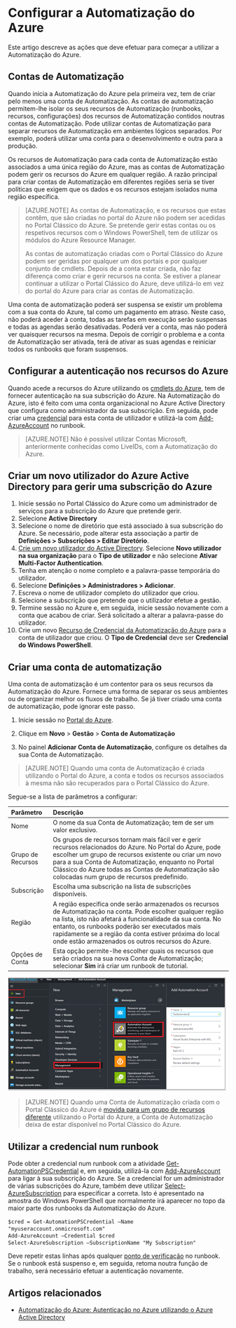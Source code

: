 <properties
   pageTitle="Configurar a Automatização do Azure"
   description="Descreve os passos que tem de efetuar para configurar a Automatização do Azure para utilização inicial."
   services="automation"
   documentationCenter=""
   authors="MGoedtel"
   manager="stevenka"
   editor="tysonn" />
<tags
   ms.service="automation"
   ms.devlang="na"
   ms.topic="get-started-article"
   ms.tgt_pltfrm="na"
   ms.workload="infrastructure-services"
   ms.date="02/23/2016"
   ms.author="magoedte;bwren" />

# Configurar a Automatização do Azure

Este artigo descreve as ações que deve efetuar para começar a utilizar a Automatização do Azure.

## Contas de Automatização

Quando inicia a Automatização do Azure pela primeira vez, tem de criar pelo menos uma conta de Automatização. As contas de automatização permitem-lhe isolar os seus recursos de Automatização (runbooks, recursos, configurações) dos recursos de Automatização contidos noutras contas de Automatização. Pode utilizar contas de Automatização para separar recursos de Automatização em ambientes lógicos separados. Por exemplo, poderá utilizar uma conta para o desenvolvimento e outra para a produção.

Os recursos de Automatização para cada conta de Automatização estão associados a uma única região do Azure, mas as contas de Automatização podem gerir os recursos do Azure em qualquer região. A razão principal para criar contas de Automatização em diferentes regiões seria se tiver políticas que exigem que os dados e os recursos estejam isolados numa região específica.

>[AZURE.NOTE] As contas de Automatização, e os recursos que estas contêm, que são criadas no portal do Azure não podem ser acedidas no Portal Clássico do Azure. Se pretende gerir estas contas ou os respetivos recursos com o Windows PowerShell, tem de utilizar os módulos do Azure Resource Manager. 
>
>As contas de automatização criadas com o Portal Clássico do Azure podem ser geridas por qualquer um dos portais e por qualquer conjunto de cmdlets. Depois de a conta estar criada, não faz diferença como criar e gerir recursos na conta. Se estiver a planear continuar a utilizar o Portal Clássico do Azure, deve utilizá-lo em vez do portal do Azure para criar as contas de Automatização.


Uma conta de automatização poderá ser suspensa se existir um problema com a sua conta do Azure, tal como um pagamento em atraso. Neste caso, não poderá aceder à conta, todas as tarefas em execução serão suspensas e todas as agendas serão desativadas. Poderá ver a conta, mas não poderá ver quaisquer recursos na mesma. Depois de corrigir o problema e a conta de Automatização ser ativada, terá de ativar as suas agendas e reiniciar todos os runbooks que foram suspensos.


## Configurar a autenticação nos recursos do Azure

Quando acede a recursos do Azure utilizando os [cmdlets do Azure](http://msdn.microsoft.com/library/azure/jj554330.aspx), tem de fornecer autenticação na sua subscrição do Azure. Na Automatização do Azure, isto é feito com uma conta organizacional no Azure Active Directory que configura como administrador da sua subscrição. Em seguida, pode criar uma [credencial](http://msdn.microsoft.com/library/dn940015.aspx) para esta conta de utilizador e utilizá-la com [Add-AzureAccount](http://msdn.microsoft.com/library/azure/dn722528.aspx) no runbook.

>[AZURE.NOTE] Não é possível utilizar Contas Microsoft, anteriormente conhecidas como LiveIDs, com a Automatização do Azure.

## Criar um novo utilizador do Azure Active Directory para gerir uma subscrição do Azure

1. Inicie sessão no Portal Clássico do Azure como um administrador de serviços para a subscrição do Azure que pretende gerir.
2. Selecione **Active Directory**
3. Selecione o nome de diretório que está associado à sua subscrição do Azure. Se necessário, pode alterar esta associação a partir de **Definições > Subscrições > Editar Diretório**.
4. [Crie um novo utilizador do Active Directory](http://msdn.microsoft.com/library/azure/hh967632.aspx).  Selecione **Novo utilizador na sua organização** para o **Tipo de utilizador** e não selecione **Ativar Multi-Factor Authentication**.
5. Tenha em atenção o nome completo e a palavra-passe temporária do utilizador.
7. Selecione **Definições > Administradores > Adicionar**.
8. Escreva o nome de utilizador completo do utilizador que criou.
9. Selecione a subscrição que pretende que o utilizador efetue a gestão.
10. Termine sessão no Azure e, em seguida, inicie sessão novamente com a conta que acabou de criar. Será solicitado a alterar a palavra-passe do utilizador.
11. Crie um novo [Recurso de Credencial da Automatização do Azure](automation-credentials.md) para a conta de utilizador que criou. O **Tipo de Credencial** deve ser **Credencial do Windows PowerShell**.

## Criar uma conta de automatização

Uma conta de automatização é um contentor para os seus recursos da Automatização do Azure. Fornece uma forma de separar os seus ambientes ou de organizar melhor os fluxos de trabalho. Se já tiver criado uma conta de automatização, pode ignorar este passo.

1. Inicie sessão no [Portal do Azure](https://portal.azure.com/).

2. Clique em **Novo** > **Gestão** > **Conta de Automatização**

3. No painel **Adicionar Conta de Automatização**, configure os detalhes da sua Conta de Automatização. 

>[AZURE.NOTE] Quando uma conta de Automatização é criada utilizando o Portal do Azure, a conta e todos os recursos associados à mesma não são recuperados para o Portal Clássico do Azure. 

Segue-se a lista de parâmetros a configurar:

|Parâmetro            |Descrição |
|:---|:---|
| Nome | O nome da sua Conta de Automatização; tem de ser um valor exclusivo. |
| Grupo de Recursos | Os grupos de recursos tornam mais fácil ver e gerir recursos relacionados do Azure. No Portal do Azure, pode escolher um grupo de recursos existente ou criar um novo para a sua Conta de Automatização, enquanto no Portal Clássico do Azure todas as Contas de Automatização são colocadas num grupo de recursos predefinido. |
| Subscrição | Escolha uma subscrição na lista de subscrições disponíveis. |
| Região | A região especifica onde serão armazenados os recursos de Automatização na conta. Pode escolher qualquer região na lista, isto não afetará a funcionalidade da sua conta. No entanto, os runbooks poderão ser executados mais rapidamente se a região da conta estiver próxima do local onde estão armazenados os outros recursos do Azure. |
| Opções de Conta | Esta opção permite-lhe escolher quais os recursos que serão criados na sua nova Conta de Automatização; selecionar **Sim** irá criar um runbook de tutorial. |

![Criar Conta](media/automation-configuration/automation-01-create-automation-account.png)

>[AZURE.NOTE] Quando uma Conta de Automatização criada com o Portal Clássico do Azure é [movida para um grupo de recursos diferente](../resource-group-move-resources.md) utilizando o Portal do Azure, a Conta de Automatização deixa de estar disponível no Portal Clássico do Azure.



## Utilizar a credencial num runbook

Pode obter a credencial num runbook com a atividade [Get-AutomationPSCredential](http://msdn.microsoft.com/library/dn940015.aspx) e, em seguida, utilizá-la com [Add-AzureAccount](http://msdn.microsoft.com/library/azure/dn722528.aspx) para ligar à sua subscrição do Azure. Se a credencial for um administrador de várias subscrições do Azure, também deve utilizar [Select-AzureSubscription](http://msdn.microsoft.com/library/dn495203.aspx) para especificar a correta. Isto é apresentado na amostra do Windows PowerShell que normalmente irá aparecer no topo da maior parte dos runbooks da Automatização do Azure.

    $cred = Get-AutomationPSCredential –Name "myuseraccount.onmicrosoft.com"
    Add-AzureAccount –Credential $cred
    Select-AzureSubscription –SubscriptionName "My Subscription"

Deve repetir estas linhas após qualquer [ponto de verificação](http://technet.microsoft.com/library/dn469257.aspx#bk_Checkpoints) no runbook. Se o runbook está suspenso e, em seguida, retoma noutra função de trabalho, será necessário efetuar a autenticação novamente.

## Artigos relacionados
- [Automatização do Azure: Autenticação no Azure utilizando o Azure Active Directory](https://azure.microsoft.com/blog/2014/08/27/azure-automation-authenticating-to-azure-using-azure-active-directory/)
 



<!--HONumber=Jun16_HO2-->


